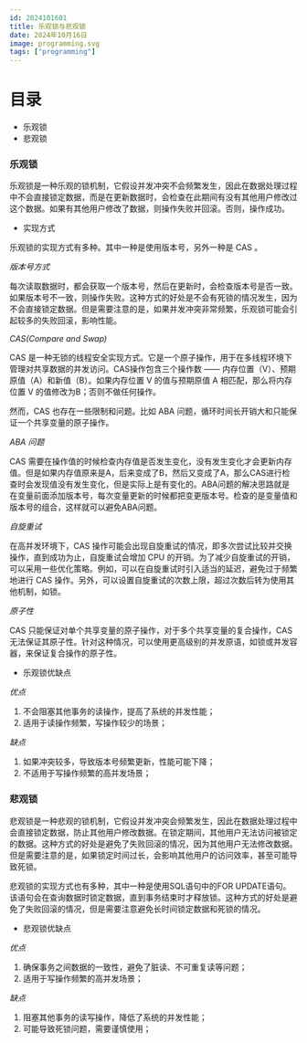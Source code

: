 ```yaml
---
id: 2024101601
title: 乐观锁与悲观锁
date: 2024年10月16日
image: programming.svg
tags: ["programming"]
---
```



# 目录

- 乐观锁
- 悲观锁


### 乐观锁

乐观锁是一种乐观的锁机制，它假设并发冲突不会频繁发生，因此在数据处理过程中不会直接锁定数据，而是在更新数据时，会检查在此期间有没有其他用户修改过这个数据。如果有其他用户修改了数据，则操作失败并回滚。否则，操作成功。

- 实现方式

乐观锁的实现方式有多种。其中一种是使用版本号，另外一种是 CAS 。

*版本号方式*

每次读取数据时，都会获取一个版本号，然后在更新时，会检查版本号是否一致。如果版本号不一致，则操作失败。这种方式的好处是不会有死锁的情况发生，因为不会直接锁定数据。但是需要注意的是，如果并发冲突非常频繁，乐观锁可能会引起较多的失败回滚，影响性能。

*CAS(Compare and Swap)*

CAS 是一种无锁的线程安全实现方式。它是一个原子操作，用于在多线程环境下管理对共享数据的并发访问。CAS操作包含三个操作数 —— 内存位置（V）、预期原值（A）和新值（B）。如果内存位置 V 的值与预期原值 A 相匹配，那么将内存位置 V 的值修改为B；否则不做任何操作。

然而，CAS 也存在一些限制和问题。比如 ABA 问题，循环时间长开销大和只能保证一个共享变量的原子操作。

*ABA 问题*

CAS 需要在操作值的时候检查内存值是否发生变化，没有发生变化才会更新内存值。但是如果内存值原来是A，后来变成了B，然后又变成了A，那么CAS进行检查时会发现值没有发生变化，但是实际上是有变化的。ABA问题的解决思路就是在变量前面添加版本号，每次变量更新的时候都把变更版本号。检查的是变量值和版本号的组合，这样就可以避免ABA问题。


*自旋重试*

在高并发环境下，CAS 操作可能会出现自旋重试的情况，即多次尝试比较并交换操作，直到成功为止，自旋重试会增加 CPU 的开销。为了减少自旋重试的开销，可以采用一些优化策略。例如，可以在自旋重试时引入适当的延迟，避免过于频繁地进行 CAS 操作。另外，可以设置自旋重试的次数上限，超过次数后转为使用其他机制，如锁。


*原子性*

CAS 只能保证对单个共享变量的原子操作，对于多个共享变量的复合操作，CAS 无法保证其原子性。针对这种情况，可以使用更高级别的并发原语，如锁或并发容器，来保证复合操作的原子性。


- 乐观锁优缺点

*优点*

1. 不会阻塞其他事务的读操作，提高了系统的并发性能；
2. 适用于读操作频繁，写操作较少的场景；


*缺点*

1. 如果冲突较多，导致版本号频繁更新，性能可能下降；
2. 不适用于写操作频繁的高并发场景；


### 悲观锁

悲观锁是一种悲观的锁机制，它假设并发冲突会频繁发生，因此在数据处理过程中会直接锁定数据，防止其他用户修改数据。在锁定期间，其他用户无法访问被锁定的数据。这种方式的好处是避免了失败回滚的情况，因为其他用户无法修改数据。但是需要注意的是，如果锁定时间过长，会影响其他用户的访问效率，甚至可能导致死锁。

悲观锁的实现方式也有多种，其中一种是使用SQL语句中的FOR UPDATE语句。该语句会在查询数据时锁定数据，直到事务结束时才释放锁。这种方式的好处是避免了失败回滚的情况，但是需要注意避免长时间锁定数据和死锁的情况。

- 悲观锁优缺点

*优点*

1. 确保事务之间数据的一致性，避免了脏读、不可重复读等问题；
2. 适用于写操作频繁的高并发场景；


*缺点*

1. 阻塞其他事务的读写操作，降低了系统的并发性能；
2. 可能导致死锁问题，需要谨慎使用；